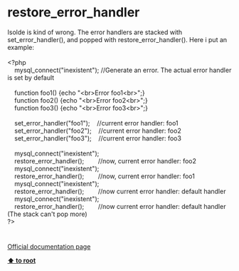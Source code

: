 # restore_error_handler




<div class="phpcode"><span class="html">
Isolde is kind of wrong. The error handlers are stacked with set_error_handler(), and popped with restore_error_handler(). Here i put an example:<br><br><span class="default">&lt;?php<br>&#xA0; &#xA0; mysql_connect</span><span class="keyword">(</span><span class="string">&quot;inexistent&quot;</span><span class="keyword">); </span><span class="comment">//Generate an error. The actual error handler is set by default<br><br>&#xA0; &#xA0; </span><span class="keyword">function </span><span class="default">foo1</span><span class="keyword">() {echo </span><span class="string">&quot;&lt;br&gt;Error foo1&lt;br&gt;&quot;</span><span class="keyword">;}<br>&#xA0; &#xA0; function </span><span class="default">foo2</span><span class="keyword">() {echo </span><span class="string">&quot;&lt;br&gt;Error foo2&lt;br&gt;&quot;</span><span class="keyword">;}<br>&#xA0; &#xA0; function </span><span class="default">foo3</span><span class="keyword">() {echo </span><span class="string">&quot;&lt;br&gt;Error foo3&lt;br&gt;&quot;</span><span class="keyword">;}<br>&#xA0; &#xA0; <br>&#xA0; &#xA0; </span><span class="default">set_error_handler</span><span class="keyword">(</span><span class="string">&quot;foo1&quot;</span><span class="keyword">);&#xA0; &#xA0; </span><span class="comment">//current error handler: foo1<br>&#xA0; &#xA0; </span><span class="default">set_error_handler</span><span class="keyword">(</span><span class="string">&quot;foo2&quot;</span><span class="keyword">);&#xA0; &#xA0; </span><span class="comment">//current error handler: foo2<br>&#xA0; &#xA0; </span><span class="default">set_error_handler</span><span class="keyword">(</span><span class="string">&quot;foo3&quot;</span><span class="keyword">);&#xA0; &#xA0; </span><span class="comment">//current error handler: foo3<br>&#xA0; &#xA0; <br>&#xA0; &#xA0; </span><span class="default">mysql_connect</span><span class="keyword">(</span><span class="string">&quot;inexistent&quot;</span><span class="keyword">);&#xA0; &#xA0; <br>&#xA0; &#xA0; </span><span class="default">restore_error_handler</span><span class="keyword">();&#xA0; &#xA0; &#xA0; &#xA0; </span><span class="comment">//now, current error handler: foo2<br>&#xA0; &#xA0; </span><span class="default">mysql_connect</span><span class="keyword">(</span><span class="string">&quot;inexistent&quot;</span><span class="keyword">);&#xA0; &#xA0;&#xA0; <br>&#xA0; &#xA0; </span><span class="default">restore_error_handler</span><span class="keyword">();&#xA0; &#xA0; &#xA0; &#xA0; </span><span class="comment">//now, current error handler: foo1<br>&#xA0; &#xA0; </span><span class="default">mysql_connect</span><span class="keyword">(</span><span class="string">&quot;inexistent&quot;</span><span class="keyword">); <br>&#xA0; &#xA0; </span><span class="default">restore_error_handler</span><span class="keyword">();&#xA0; &#xA0; &#xA0; &#xA0; </span><span class="comment">//now current error handler: default handler<br>&#xA0; &#xA0; </span><span class="default">mysql_connect</span><span class="keyword">(</span><span class="string">&quot;inexistent&quot;</span><span class="keyword">);<br>&#xA0; &#xA0; </span><span class="default">restore_error_handler</span><span class="keyword">();&#xA0; &#xA0; &#xA0; &#xA0; </span><span class="comment">//now current error handler: default handler (The stack can&apos;t pop more)<br></span><span class="default">?&gt;</span>
</span>
</div>
  

#

[Official documentation page](https://www.php.net/manual/en/function.restore-error-handler.php)

**[⬆ to root](/)**